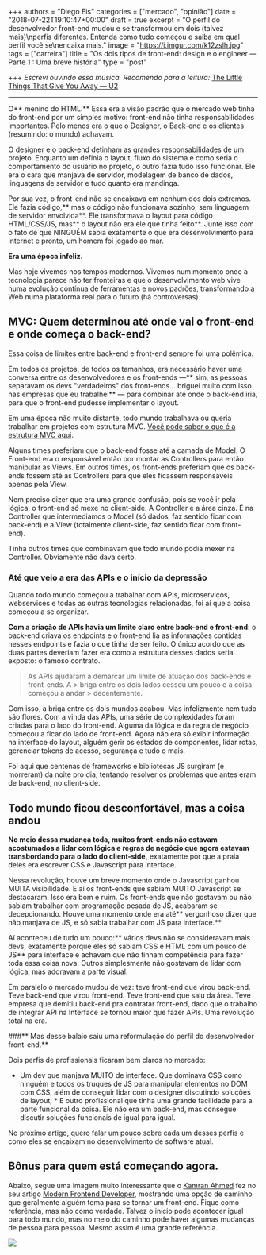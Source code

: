 +++
authors = "Diego Eis"
categories = ["mercado", "opinião"]
date = "2018-07-22T19:10:47+00:00"
draft = true
excerpt = "O perfil do desenvolvedor front-end mudou e se transformou em dois (talvez mais)\nperfis diferentes. Entenda como tudo começou e saiba em qual perfil você se\nencaixa mais."
image = "https://i.imgur.com/k12zslh.jpg"
tags = ["carreira"]
title = "Os dois tipos de front-end: design e o engineer — Parte 1 : Uma breve história"
type = "post"

+++
*Escrevi ouvindo essa música. Recomendo para a leitura:* [The Little Things That Give You Away — U2](https://open.spotify.com/track/4hZBQElqZGij1ffHQdMQVa?si=zyzRE-HxRXe7S26VhMCe4g) 

*** 

O** menino do HTML.** Essa era a visão padrão que o mercado web tinha do front-end por um simples motivo: front-end não tinha responsabilidades importantes. Pelo menos era o que o Designer, o Back-end e os clientes (resumindo: o mundo) achavam. 

O designer e o back-end detinham as grandes responsabilidades de um projeto. Enquanto um definia o layout, fluxo do sistema e como seria o comportamento do usuário no projeto, o outro fazia tudo isso funcionar. Ele era o cara que manjava de servidor, modelagem de banco de dados, linguagens de servidor e tudo quanto era mandinga. 

Por sua vez, o front-end não se encaixava em nenhum dos dois extremos. Ele fazia código,** mas o código não funcionava sozinho, sem linguagem de servidor envolvida**. Ele transformava o layout para código HTML/CSS/JS, mas** o layout não era ele que tinha feito**. Junte isso com o fato de que NINGUÉM sabia exatamente o que era desenvolvimento para internet e pronto, um homem foi jogado ao mar. 

**Era uma época infeliz.** 

Mas hoje vivemos nos tempos modernos. Vivemos num momento onde a tecnologia parece não ter fronteiras e que o desenvolvimento web vive numa evolução contínua de ferramentas e novos padrões, transformando a Web numa plataforma real para o futuro (há controversas). 

## MVC: Quem determinou até onde vai o front-end e onde começa o back-end? 

Essa coisa de limites entre back-end e front-end sempre foi uma polêmica. 

Em todos os projetos, de todos os tamanhos, era necessário haver uma conversa entre os desenvolvedores e os front-ends —** sim, as pessoas separavam os devs "verdadeiros" dos front-ends… briguei muito com isso nas empresas que eu trabalhei** — para combinar até onde o back-end iria, para que o front-end pudesse implementar o layout. 

Em uma época não muito distante, todo mundo trabalhava ou queria trabalhar em projetos com estrutura MVC. [Você pode saber o que é a estrutura MVC aqui](https://tableless.com.br/entendendo-o-padrao-mvc-na-pratica/). 

Alguns times preferiam que o back-end fosse até a camada de Model. O Front-end era o responsável então por montar as Controllers para então manipular as Views. Em outros times, os front-ends preferiam que os back-ends fossem até as Controllers para que eles ficassem responsáveis apenas pela View. 

Nem preciso dizer que era uma grande confusão, pois se você ir pela lógica, o front-end só mexe no client-side. A Controller é a área cinza. É na Controller que intermediamos o Model (só dados, faz sentido ficar com back-end) e a View \(totalmente client-side, faz sentido ficar com front-end). 

Tinha outros times que combinavam que todo mundo podia mexer na Controller. Obviamente não dava certo. 

### Até que veio a era das APIs e o início da depressão 

Quando todo mundo começou a trabalhar com APIs, microserviços, webservices e todas as outras tecnologias relacionadas, foi aí que a coisa começou a se organizar. 

**Com a criação de APIs havia um limite claro entre back-end e front-end**: o back-end criava os endpoints e o front-end lia as informações contidas nesses endpoints e fazia o que tinha de ser feito. O único acordo que as duas partes deveriam fazer era como a estrutura desses dados seria exposto: o famoso contrato. 

> As APIs ajudaram a demarcar um limite de atuação dos back-ends e front-ends. A > briga entre os dois lados cessou um pouco e a coisa começou a andar > decentemente. 

Com isso, a briga entre os dois mundos acabou. Mas infelizmente nem tudo são flores. Com a vinda das APIs, uma série de complexidades foram criadas para o lado do front-end. Alguma da lógica e da regra de negócio começou a ficar do lado de front-end. Agora não era só exibir informação na interface do layout, alguém gerir os estados de componentes, lidar rotas, gerenciar tokens de acesso, segurança e tudo o mais. 

Foi aqui que centenas de frameworks e bibliotecas JS surgiram (e morreram) da noite pro dia, tentando resolver os problemas que antes eram de back-end, no client-side. 

## Todo mundo ficou desconfortável, mas a coisa andou 

**No meio dessa mudança toda, muitos front-ends não estavam acostumados a lidar com lógica e regras de negócio que agora estavam transbordando para o lado do client-side,** exatamente por que a praia deles era escrever CSS e Javascript para interface. 

Nessa revolução, houve um breve momento onde o Javascript ganhou MUITA visibilidade. E aí os front-ends que sabiam MUITO Javascript se destacaram. Isso era bom e ruim. Os front-ends que não gostavam ou não sabiam trabalhar com programação pesada de JS, acabaram se decepcionando. Houve uma momento onde era até** vergonhoso dizer que não manjava de JS, e só sabia trabalhar com JS para interface.** 

Aí aconteceu de tudo um pouco:** vários devs não se consideravam mais devs, exatamente porque eles só sabiam CSS e HTML com um pouco de JS** para interface e achavam que não tinham competência para fazer toda essa coisa nova. Outros simplesmente não gostavam de lidar com lógica, mas adoravam a parte visual. 

Em paralelo o mercado mudou de vez: teve front-end que virou back-end. Teve back-end que virou front-end. Teve front-end que saiu da área. Teve empresa que demitiu back-end pra contratar front-end, dado que o trabalho de integrar API na Interface se tornou maior que fazer APIs. Uma revolução total na era. 

###** Mas desse balaio saiu uma reformulação do perfil do desenvolvedor front-end.** 

Dois perfis de profissionais ficaram bem claros no mercado: 

* Um dev que manjava MUITO de interface. Que dominava CSS como ninguém e todos os   truques de JS para manipular elementos no DOM com CSS, além de conseguir lidar   com o designer discutindo soluções de layout; * E outro profissional que tinha uma grande facilidade para a parte funcional da   coisa. Ele não era um back-end, mas consegue discutir soluções funcionais de   igual para igual. 

No próximo artigo, quero falar um pouco sobre cada um desses perfis e como eles se encaixam no desenvolvimento de software atual. 

## Bônus para quem está começando agora. 

Abaixo, segue uma imagem muito interessante que o [Kamran Ahmed](https://medium.com/@kamranahmedse) fez no seu artigo [Modern Frontend Developer](https://medium.com/tech-tajawal/modern-frontend-developer-in-2018-4c2072fa2b9c), mostrando uma opção de caminho que geralmente alguém toma para se tornar um front-end. Fique como referência, mas não como verdade. Talvez o início pode acontecer igual para todo mundo, mas no meio do caminho pode haver algumas mudanças de pessoa para pessoa. Mesmo assim é uma grande referência. 

![](https://cdn-images-1.medium.com/max/1000/1\*w9QmGI34BP7sDpbyMoj7LQ.png) 
